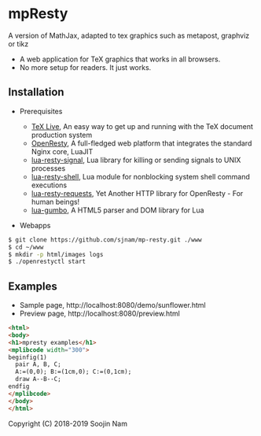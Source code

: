 mpResty
=======
A version of MathJax, adapted to tex graphics such as metapost, graphviz or tikz
- A web application for TeX graphics that works in all browsers.
- No more setup for readers. It just works.

Installation
------------
- Prerequisites
  
  - [TeX Live](https://www.tug.org/texlive/), An easy way to get up and running with the TeX document production system
  - [OpenResty](http://openresty.org/en/), A full-fledged web platform that integrates the standard Nginx core, LuaJIT
  - [lua-resty-signal](https://github.com/openresty/lua-resty-signal), Lua library for killing or sending signals to UNIX processes
  - [lua-resty-shell](https://github.com/openresty/lua-resty-shell), Lua module for nonblocking system shell command executions
  - [lua-resty-requests](https://github.com/tokers/lua-resty-requests), Yet Another HTTP library for OpenResty - For human beings!
  - [lua-gumbo](https://craigbarnes.gitlab.io/lua-gumbo/), A HTML5 parser and DOM library for Lua

- Webapps

```bash
$ git clone https://github.com/sjnam/mp-resty.git ./www
$ cd ~/www
$ mkdir -p html/images logs
$ ./openrestyctl start
```

Examples
--------
- Sample page,  http://localhost:8080/demo/sunflower.html
- Preview page, http://localhost:8080/preview.html

````html
<html>
<body>
<h1>mpresty examples</h1>
<mplibcode width="300">
beginfig(1)
  pair A, B, C;
  A:=(0,0); B:=(1cm,0); C:=(0,1cm);
  draw A--B--C;
endfig
</mplibcode>
</body>
</html>
````

Copyright (C) 2018-2019 Soojin Nam
